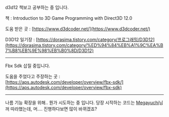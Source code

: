 d3d12 책보고 공부하는 중 입니다.

책 : Introduction to 3D Game Programming with Direct3D 12.0

도움 받은 곳 : [https://www.d3dcoder.net/](https://www.d3dcoder.net/)

D3D12 일기장 : [https://dorasima.tistory.com/category/프로그래밍/D3D12](https://dorasima.tistory.com/category/%ED%94%84%EB%A1%9C%EA%B7%B8%EB%9E%98%EB%B0%8D/D3D12)

------
Fbx Sdk 삽질 중입니다.

도움을 주었다고 주장하는 곳 : [https://aps.autodesk.com/developer/overview/fbx-sdk/](https://aps.autodesk.com/developer/overview/fbx-sdk)

-------
나름 기능 확장을 위해.. 뭔가 시도하는 중 입니다.
당장 시작하는 코드는 [Megayuchi](https://github.com/megayuchi)님꺼 따라했는데, 머.... 진행하다보면 많이 바뀌겠죠?



